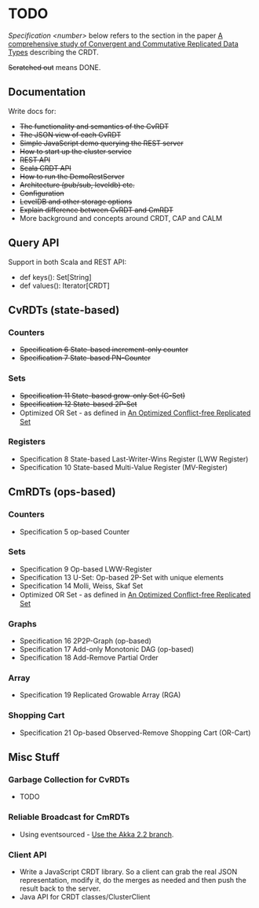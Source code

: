 # TODO

_Specification \<number\>_ below refers to the section in the paper [A comprehensive study of Convergent and Commutative Replicated Data Types](http://hal.upmc.fr/docs/00/55/55/88/PDF/techreport.pdf) describing the CRDT.

<del>Scratched out</del> means DONE.

## Documentation

Write docs for: 

* <del>The functionality and semantics of the CvRDT</del>
* <del>The JSON view of each CvRDT</del>
* <del>Simple JavaScript demo querying the REST server</del>
* <del>How to start up the cluster service</del>
* <del>REST API</del>
* <del>Scala CRDT API</del>
* <del>How to run the DemoRestServer</del>
* <del>Architecture (pub/sub, leveldb) etc.</del>
* <del>Configuration</del>
* <del>LevelDB and other storage options</del>
* <del>Explain difference between CvRDT and CmRDT</del>
* More background and concepts around CRDT, CAP and CALM

## Query API

Support in both Scala and REST API:

* def keys(): Set[String]
* def values(): Iterator[CRDT]

## CvRDTs (state-based)

### Counters

* <del>Specification 6  State-based increment-only counter</del>
* <del>Specification 7  State-based PN-Counter</del>

### Sets

* <del>Specification 11 State-based grow-only Set (G-Set)</del>
* <del>Specification 12 State-based 2P-Set</del>
* Optimized OR Set - as defined in [An Optimized Conﬂict-free Replicated Set](http://pagesperso-systeme.lip6.fr/Marc.Shapiro/papers/RR-8083.pdf)

### Registers

* Specification 8       State-based Last-Writer-Wins Register (LWW Register)
* Specification 10      State-based Multi-Value Register (MV-Register)

## CmRDTs (ops-based)

### Counters

* Specification 5 op-based Counter

### Sets

* Specification 9 Op-based LWW-Register
* Specification 13 U-Set: Op-based 2P-Set with unique elements
* Specification 14 Molli, Weiss, Skaf Set
* Optimized OR Set - as defined in [An Optimized Conﬂict-free Replicated Set](http://pagesperso-systeme.lip6.fr/Marc.Shapiro/papers/RR-8083.pdf)

### Graphs

* Specification 16 2P2P-Graph (op-based)
* Specification 17 Add-only Monotonic DAG (op-based)
* Specification 18 Add-Remove Partial Order

### Array

* Specification 19 Replicated Growable Array (RGA)

### Shopping Cart

* Specification 21 Op-based Observed-Remove Shopping Cart (OR-Cart)

## Misc Stuff

### Garbage Collection for CvRDTs

* TODO

### Reliable Broadcast for CmRDTs

* Using eventsourced - [Use the Akka 2.2 branch](https://github.com/eligosource/eventsourced/tree/wip-akka-2.2).

### Client API 
* Write a JavaScript CRDT library. So a client can grab the real JSON representation, modify it, do the merges as needed and then push the result back to the server.
* Java API for CRDT classes/ClusterClient
